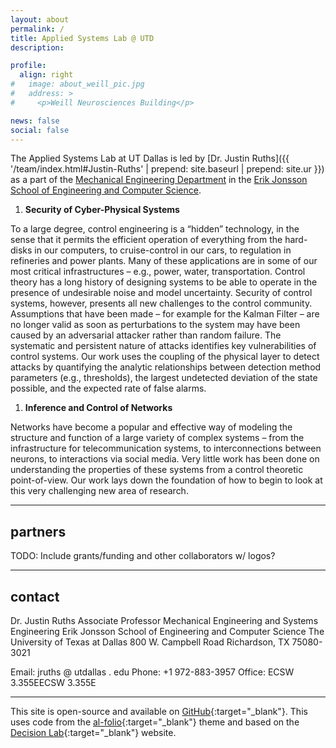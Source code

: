 ```yaml
---
layout: about
permalink: /
title: Applied Systems Lab @ UTD
description: 

profile: 
  align: right
#   image: about_weill_pic.jpg
#   address: > 
#     <p>Weill Neurosciences Building</p>

news: false
social: false
---
```

The Applied Systems Lab at UT Dallas is led by [Dr. Justin Ruths]({{ '/team/index.html#Justin-Ruths' | prepend: site.baseurl | prepend: site.ur }}) as a part of the [Mechanical Engineering Department](https://me.utdallas.edu) in the [Erik Jonsson School of Engineering and Computer Science](https://ecs.utdallas.edu).


1. **Security of Cyber-Physical Systems**

To a large degree, control engineering is a “hidden” technology, in the sense that it permits the efficient operation of everything from the hard-disks in our computers, to cruise-control in our cars, to regulation in refineries and power plants.  Many of these applications are in some of our most critical infrastructures – e.g., power, water, transportation.  Control theory has a long history of designing systems to be able to operate in the presence of undesirable noise and model uncertainty. Security of control systems, however, presents all new challenges to the control community.  Assumptions that have been made – for example for the Kalman Filter – are no longer valid as soon as perturbations to the system may have been caused by an adversarial attacker rather than random failure. The systematic and persistent nature of attacks identifies key vulnerabilities of control systems.  Our work uses the coupling of the physical layer to detect attacks by quantifying the analytic relationships between detection method parameters (e.g., thresholds), the largest undetected deviation of the state possible, and the expected rate of false alarms.

1. **Inference and Control of Networks**

Networks have become a popular and effective way of modeling the structure and function of a large variety of complex systems – from the infrastructure for telecommunication systems, to interconnections between neurons, to interactions via social media. 
Very little work has been done on understanding the properties of these systems from a control theoretic point-of-view. 
Our work lays down the foundation of how to begin to look at this very challenging new area of research.

<!-- Include more about inference? what other things do you consider part of this work? is "reachability" or "SLAM" type things seperate thrusts? -->

<!-- 
Include these?
1. **Optimal Ensemble Control**
2. **Computational Optimal Control** --> 


<!-- My work spans across the topics of control, dynamics, computation, optimization, and networks. Almost all of my work is done in collaboration with researchers from application areas.  Challenges in real-world problems motivate development of new theory.  This theory implies a strategy and methodology for solving these problems computationally.  Insights from computation provide advancements in the application as well as suggest new approaches for the theory.  And so the cycle continues.

**Control of Networks**

Networks have become a popular and effective way of modeling the structure and function of a large variety of complex systems – from the infrastructure for telecommunication systems, to interconnections between neurons, to interactions via social media. Very little work has been done on understanding the properties of these systems from a control theoretic point-of-view. Our work lays down the foundation of how to begin to look at this very challenging new area of research.

**Security of Cyber-Physical Systems**

To a large degree, control engineering is a “hidden” technology, in the sense that it permits the efficient operation of everything from the hard-disks in our computers, to cruise-control in our cars, to regulation in refineries and power plants.  Many of these applications are in some of our most critical infrastructures – e.g., power, water, transportation.  Control theory has a long history of designing systems to be able to operate in the presence of undesirable noise and model uncertainty. Security of control systems, however, presents all new challenges to the control community.  Assumptions that have been made – for example for the Kalman Filter – are no longer valid as soon as perturbations to the system may have been caused by an adversarial attacker rather than random failure. The systematic and persistent nature of attacks identifies key vulnerabilities of control systems.  Our work uses the coupling of the physical layer to detect attacks by quantifying the analytic relationships between detection method parameters (e.g., thresholds), the largest undetected deviation of the state possible, and the expected rate of false alarms.

**Optimal Ensemble Control**

In this work, we develop a new framework and novel methods to synthesize optimal, open-loop controls for a class of complex dynamical systems called inhomogeneous ensembles. Such systems are motivated by the challenges arising from pulse design problems in nuclear magnetic resonance (NMR) and imaging (MRI), but also appear in additional areas of quantum control as well as in uncertain systems across science and engineering.

**Computational Optimal Control**

Many disciplines and applications have yet to incorporate the systematic approaches that control theory offers into the way that they operate and understand their problems. Our work in computation optimal control attempts to take the siloed tools from dynamical systems and optimal control and apply them on a wide range of problems.  We have used this approach in a variety of applications including: control of quantum systems, neuroscience, and human eye and head dynamics. -->

<!-- The Decision Lab is led by [Winston Chiong, MD PhD]({{ '/team/index.html#Winston-Chiong' | prepend: site.baseurl | prepend: site.url }}), and is part of the [Memory and Aging Center](http://memory.ucsf.edu){:target="\_blank"} in the [UCSF Weill Institute for Neurosciences](http://weill.ucsf.edu){:target="\_blank"}. Our interdisciplinary research is informed by clinical neurology, cognitive neuroscience, the social sciences, philosophy and law, with two main themes: -->

<!-- 1. **Decision Neuroscience in Aging and Disorders of Aging**

   We study the neural bases of decision-making in the aging brain in both health and disease, using techniques such as task-based functional MRI, online population-based methods, and computational behavioral modeling. We hope to understand brain changes underlying vulnerability to financial fraud and other mistakes, in order to inform future strategies to prevent these risks.

1. **Ethical, Policy and Health Equity Implications of Alterations to Brain Function**

   We also use conceptual and empirical/ethnographic methods to investigate the broader effects of brain diseases and of interventions (pharmacological and technological) that influence brain function. As the brain is the physical basis for our experiences, personalities and choices, we are particularly interested in how changes to the brain affect patients’/users’ senses of themselves and in whether new possibilities afforded by novel interventions are made available among diverse communities. -->

---

## partners

TODO: Include grants/funding and other collaborators w/ logos?

<!-- Our work is funded by grants R01AG058817, R01MH114860, R01AG022983, 
U01NS098971, and R01AG056715 from the [National Institutes of Health](http://www.nih.gov){:target="\_blank"}. In addition to our [research collaborators]({{ '/team/index.html#collaborators' | prepend: site.baseurl | prepend: site.url }}), we are affiliated with:

<div class="clearfix" style="width: 100%; padding-bottom: 25px"></div>

<div class="clearfix" style="width: 100%; clear: both;">
    <a href="https://www.gbhi.org" target="_blank"><img style="width: 45%; float: left; padding-bottom: 25px;" valign="center" src="{{ site.baseurl }}/assets/img/about_GBHI_logo_RGB.png" alt="logo for Global Brain Health Institute"></a>
    <a href="https://www.allftd.org" target="_blank"><img style="width: 50%; float: right; padding-bottom: 25px;" valign="center" src="{{ site.baseurl }}/assets/img/about_ALLFTD.png" alt="logo for the ARTFL-LEFFTDS Longitudinal Frontotemporal Lobar Degeneration (ALLFTD) research study"></a>
</div>
<div style="width: 100%; clear: both; margin-bottom: 15px">
</div> -->

<!-- <a rel="me" href="https://neuromatch.social/@winstonchiong"> - </a> -->

---

## contact
Dr. Justin Ruths
Associate Professor
Mechanical Engineering and Systems Engineering
Erik Jonsson School of Engineering and Computer Science
The University of Texas at Dallas
800 W. Campbell Road
Richardson, TX 75080-3021

Email: jruths @ utdallas . edu
Phone: +1 972-883-3957
Office: ECSW 3.355EECSW 3.355E

<!-- <i class="fa fa-envelope"></i> *decisionlab (at) ucsf.edu* -->

---

This site is open-source and available on [GitHub](https://github.com/Applied-Systems-Lab/Applied-Systems-Lab.github.io){:target="\_blank"}.
This uses code from the [al-folio](https://github.com/alshedivat/al-folio){:target="\_blank"} theme and based on the [Decision Lab](https://decisionlab.ucsf.edu/){:target="\_blank"} website.
